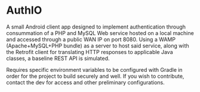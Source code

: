 # AuthIO
A small Android client app designed to implement authentication through consummation of a PHP and MySQL Web service hosted on a local machine and accessed through a public WAN IP on port 8080. Using a WAMP (Apache+MySQL+PHP bundle) as a server to host said service, along with the Retrofit client for translating HTTP responses to applicable Java classes, a baseline REST API is simulated.

Requires specific environment variables to be configured with Gradle in order for the project to build securely and well. If you wish to contribute, contact the dev for access and other preliminary configurations.
